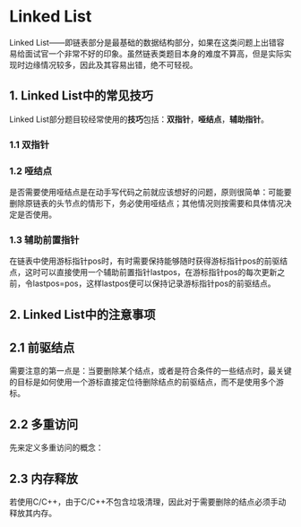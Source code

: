   # Linked List

  Linked List——即链表部分是最基础的数据结构部分，如果在这类问题上出错容易给面试官一个非常不好的印象。虽然链表类题目本身的难度不算高，但是实际实现时边缘情况较多，因此及其容易出错，绝不可轻视。

  ## 1. Linked List中的常见技巧
  
  Linked List部分题目较经常使用的**技巧**包括：**双指针**，**哑结点**，**辅助指针**。

  ### 1.1 双指针
  
  ### 1.2 哑结点
  是否需要使用哑结点是在动手写代码之前就应该想好的问题，原则很简单：可能要删除原链表的头节点的情形下，务必使用哑结点；其他情况则按需要和具体情况决定是否使用。
  
  ### 1.3 辅助前置指针
  在链表中使用游标指针pos时，有时需要保持能够随时获得游标指针pos的前驱结点，这时可以直接使用一个辅助前置指针lastpos，在游标指针pos的每次更新之前，令lastpos=pos，这样lastpos便可以保持记录游标指针pos的前驱结点。
  
  ## 2. Linked List中的注意事项
  
  ## 2.1 前驱结点
  需要注意的第一点是：当要删除某个结点，或者是符合条件的一些结点时，最关键的目标是如何使用一个游标直接定位待删除结点的前驱结点，而不是使用多个游标。
  
  ## 2.2 多重访问
  先来定义多重访问的概念：
  
  ## 2.3 内存释放
  若使用C/C++，由于C/C++不包含垃圾清理，因此对于需要删除的结点必须手动释放其内存。


